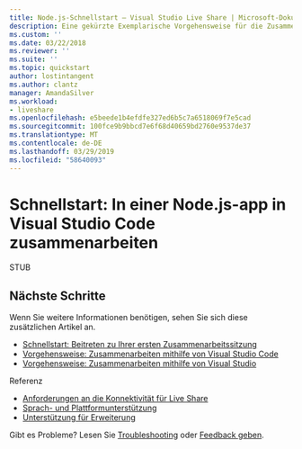 ```yaml
---
title: Node.js-Schnellstart – Visual Studio Live Share | Microsoft-Dokumentation
description: Eine gekürzte Exemplarische Vorgehensweise für die Zusammenarbeit an einem Node.js-Projekt in Visual Studio Code mit einer Live Share zusammenarbeitssitzung.
ms.custom: ''
ms.date: 03/22/2018
ms.reviewer: ''
ms.suite: ''
ms.topic: quickstart
author: lostintangent
ms.author: clantz
manager: AmandaSilver
ms.workload:
- liveshare
ms.openlocfilehash: e5beede1b4efdfe327ed6b5c7a6518069f7e5cad
ms.sourcegitcommit: 100fce9b9bbcd7e6f68d40659bd2760e9537de37
ms.translationtype: MT
ms.contentlocale: de-DE
ms.lasthandoff: 03/29/2019
ms.locfileid: "58640093"
---
```

<!--
Copyright © Microsoft Corporation
All rights reserved.
Creative Commons Attribution 4.0 License (International): https://creativecommons.org/licenses/by/4.0/legalcode
-->

# <a name="quickstart-collaborate-on-a-nodejs-app-in-vs-code"></a>Schnellstart: In einer Node.js-app in Visual Studio Code zusammenarbeiten

STUB

## <a name="next-steps"></a>Nächste Schritte

Wenn Sie weitere Informationen benötigen, sehen Sie sich diese zusätzlichen Artikel an.

- [Schnellstart: Beitreten zu Ihrer ersten Zusammenarbeitssitzung](join.md)
- [Vorgehensweise: Zusammenarbeiten mithilfe von Visual Studio Code](../use/vscode.md)
- [Vorgehensweise: Zusammenarbeiten mithilfe von Visual Studio](../use/vs.md)

Referenz

- [Anforderungen an die Konnektivität für Live Share](../reference/connectivity.md)
- [Sprach- und Plattformunterstützung](../reference/platform-support.md)
- [Unterstützung für Erweiterung](../reference/extensions.md)

Gibt es Probleme? Lesen Sie [Troubleshooting](../troubleshooting.md) oder [Feedback geben](../support.md).
